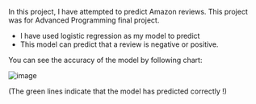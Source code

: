 In this project, I have attempted to predict Amazon reviews. This project was for Advanced Programming final project.
  - I have used logistic regression as my model to predict
  - This model can predict that a review is negative or positive.

You can see the accuracy of the model by following chart:

![image](https://github.com/user-attachments/assets/7a53075e-a203-447b-8a07-18fef2778f6f)

(The green lines indicate that the model has predicted correctly !)

